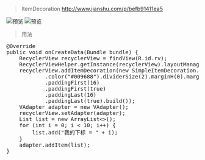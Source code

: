 > ItemDecoration   http://www.jianshu.com/p/befb91411ea5

![预览](https://github.com/Alex-Cin/ItemDecoration/blob/master/pv.png)  ![预览](https://github.com/Alex-Cin/ItemDecoration/blob/master/pg.png)


> 用法

<pre>
@Override
public void onCreateData(Bundle bundle) {
	RecyclerView recyclerView = findView(R.id.rv);
	RecyclerViewHelper.getInstance(recyclerView).layoutManager(LayoutType.VLinearLayout);
	recyclerView.addItemDecoration(new SimpleItemDecoration.Builder().backgroundColor("#EEEEEE")
			.color("#009688").dividerSize(2).marginH(0).marginV(0)
			.paddingFirst(16)
			.paddingFirst(true)
			.paddingLast(16)
			.paddingLast(true).build());
	VAdapter adapter = new VAdapter();
	recyclerView.setAdapter(adapter);
	List<String> list = new ArrayList<>();
	for (int i = 0; i < 10; i++) {
		list.add("我的下标 = " + i);
	}
	adapter.addItem(list);
}
</pre>
